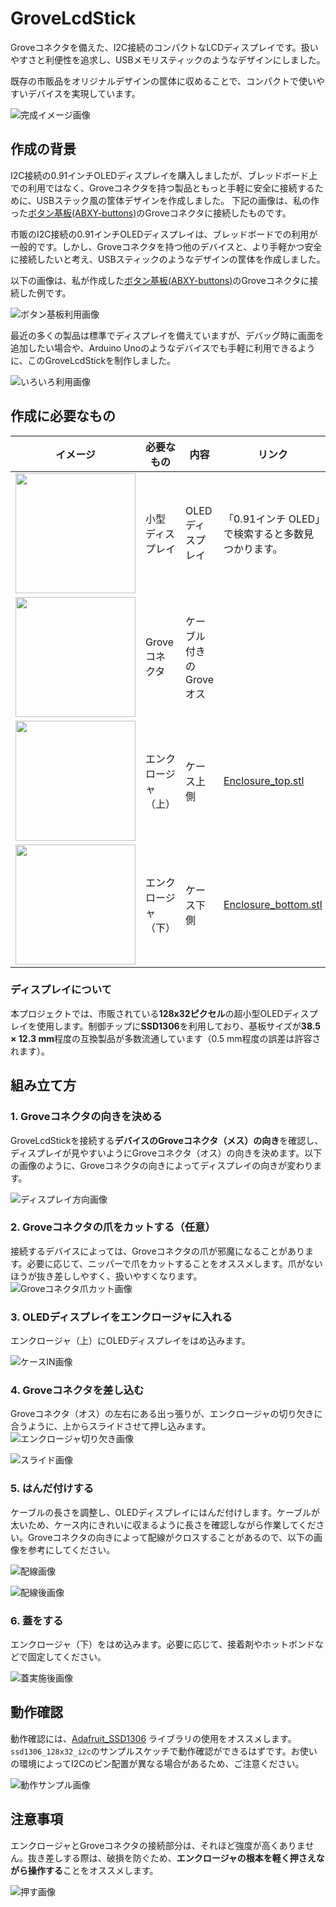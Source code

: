 # GroveLcdStick
Groveコネクタを備えた、I2C接続のコンパクトなLCDディスプレイです。扱いやすさと利便性を追求し、USBメモリスティックのようなデザインにしました。

既存の市販品をオリジナルデザインの筐体に収めることで、コンパクトで使いやすいデバイスを実現しています。

![完成イメージ画像](image/grove_stick.jpg)

## 作成の背景
I2C接続の0.91インチOLEDディスプレイを購入しましたが、ブレッドボード上での利用ではなく、Groveコネクタを持つ製品ともっと手軽に安全に接続するために、USBステック風の筐体デザインを作成しました。
下記の画像は、私の作った[ボタン基板(ABXY-buttons)](https://github.com/carcon999/ABXY-buttons)のGroveコネクタに接続したものです。

市販のI2C接続の0.91インチOLEDディスプレイは、ブレッドボードでの利用が一般的です。しかし、Groveコネクタを持つ他のデバイスと、より手軽かつ安全に接続したいと考え、USBスティックのようなデザインの筐体を作成しました。

以下の画像は、私が作成した[ボタン基板(ABXY-buttons)](https://github.com/carcon999/ABXY-buttons)のGroveコネクタに接続した例です。

![ボタン基板利用画像](image/abxy_oled.jpg)

最近の多くの製品は標準でディスプレイを備えていますが、デバッグ時に画面を追加したい場合や、Arduino Unoのようなデバイスでも手軽に利用できるように、このGroveLcdStickを制作しました。

![いろいろ利用画像](image/arduino_etc.jpg)

## 作成に必要なもの
|イメージ| 必要なもの | 内容 | リンク |
|--------|--------|--------|--------|
|<img src="./image/oled.jpg" width="192">| 小型ディスプレイ | OLEDディスプレイ | 「0.91インチ OLED」で検索すると多数見つかります。 |
|<img src="./image/grove.jpg" width="192">| Groveコネクタ | ケーブル付きのGroveオス |  |
|<img src="./image/enc_top.jpg" width="192">| エンクロージャ（上） | ケース上側 | [Enclosure_top.stl](./3d-model/Enclosure_top.stl) |
|<img src="./image/enc_bottom.jpg" width="192">| エンクロージャ（下） | ケース下側 | [Enclosure_bottom.stl](./3d-model/Enclosure_bottom.stl) |

### ディスプレイについて
本プロジェクトでは、市販されている**128x32ピクセル**の超小型OLEDディスプレイを使用します。制御チップに**SSD1306**を利用しており、基板サイズが**38.5 × 12.3 mm**程度の互換製品が多数流通しています（0.5 mm程度の誤差は許容されます）。

## 組み立て方
### 1\. Groveコネクタの向きを決める
GroveLcdStickを接続する**デバイスのGroveコネクタ（メス）の向き**を確認し、ディスプレイが見やすいようにGroveコネクタ（オス）の向きを決めます。以下の画像のように、Groveコネクタの向きによってディスプレイの向きが変わります。

![ディスプレイ方向画像](image/direction.jpg)

### 2\. Groveコネクタの爪をカットする（任意）

接続するデバイスによっては、Groveコネクタの爪が邪魔になることがあります。必要に応じて、ニッパーで爪をカットすることをオススメします。爪がないほうが抜き差ししやすく、扱いやすくなります。
![Groveコネクタ爪カット画像](image/grove_cut.jpg)

### 3\. OLEDディスプレイをエンクロージャに入れる

エンクロージャ（上）にOLEDディスプレイをはめ込みます。

![ケースIN画像](image/circuit_board.jpg)

### 4\. Groveコネクタを差し込む

Groveコネクタ（オス）の左右にある出っ張りが、エンクロージャの切り欠きに合うように、上からスライドさせて押し込みます。
![エンクロージャ切り欠き画像](image/cutout.png)

![スライド画像](image/slide.jpg)

### 5\. はんだ付けする

ケーブルの長さを調整し、OLEDディスプレイにはんだ付けします。ケーブルが太いため、ケース内にきれいに収まるように長さを確認しながら作業してください。Groveコネクタの向きによって配線がクロスすることがあるので、以下の画像を参考にしてください。

![配線画像](image/wiring.jpg)

![配線後画像](image/final.jpg)

### 6\. 蓋をする

エンクロージャ（下）をはめ込みます。必要に応じて、接着剤やホットボンドなどで固定してください。

![蓋実施後画像](image/finish.jpg)

## 動作確認

動作確認には、[Adafruit_SSD1306](https://github.com/adafruit/Adafruit_SSD1306) ライブラリの使用をオススメします。`ssd1306_128x32_i2c`のサンプルスケッチで動作確認ができるはずです。お使いの環境によってI2Cのピン配置が異なる場合があるため、ご注意ください。

![動作サンプル画像](image/ssd1306.png)

## 注意事項

エンクロージャとGroveコネクタの接続部分は、それほど強度が高くありません。抜き差しする際は、破損を防ぐため、**エンクロージャの根本を軽く押さえながら操作する**ことをオススメします。

![押す画像](image/push.jpg)



